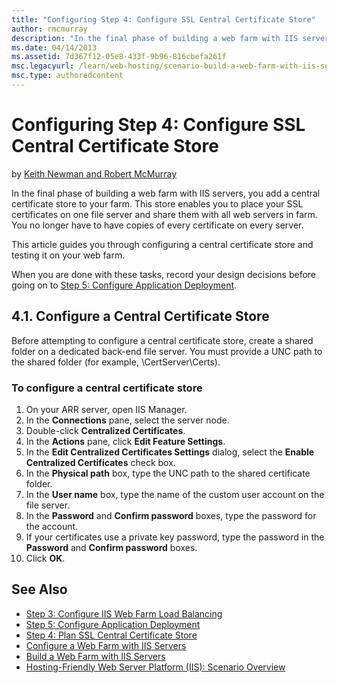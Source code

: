 ```yaml
---
title: "Configuring Step 4: Configure SSL Central Certificate Store"
author: rmcmurray
description: "In the final phase of building a web farm with IIS servers, you add a central certificate store to your farm. This store enables you to place your SSL certif..."
ms.date: 04/14/2013
ms.assetid: 7d367f12-05e8-433f-9b96-816cbefa261f
msc.legacyurl: /learn/web-hosting/scenario-build-a-web-farm-with-iis-servers/configuring-step-4-configure-ssl-central-certificate-store
msc.type: authoredcontent
---
```

Configuring Step 4: Configure SSL Central Certificate Store
====================
by [Keith Newman and Robert McMurray](https://github.com/rmcmurray)

In the final phase of building a web farm with IIS servers, you add a central certificate store to your farm. This store enables you to place your SSL certificates on one file server and share them with all web servers in farm. You no longer have to have copies of every certificate on every server.

This article guides you through configuring a central certificate store and testing it on your web farm.

When you are done with these tasks, record your design decisions before going on to [Step 5: Configure Application Deployment](configuring-step-5-configure-application-deployment.md).

<a id="41"></a>
## 4.1. Configure a Central Certificate Store

Before attempting to configure a central certificate store, create a shared folder on a dedicated back-end file server. You must provide a UNC path to the shared folder (for example, \\CertServer\Certs).

### To configure a central certificate store

1. On your ARR server, open IIS Manager.
2. In the **Connections** pane, select the server node.
3. Double-click **Centralized Certificates**.
4. In the **Actions** pane, click **Edit Feature Settings**.
5. In the **Edit Centralized Certificates Settings** dialog, select the **Enable Centralized Certificates** check box.
6. In the **Physical path** box, type the UNC path to the shared certificate folder.
7. In the **User name** box, type the name of the custom user account on the file server.
8. In the **Password** and **Confirm password** boxes, type the password for the account.
9. If your certificates use a private key password, type the password in the **Password** and **Confirm password** boxes.
10. Click **OK**.

## See Also

- [Step 3: Configure IIS Web Farm Load Balancing](configuring-step-3-configure-iis-web-farm-load-balancing.md)
- [Step 5: Configure Application Deployment](configuring-step-5-configure-application-deployment.md)
- [Step 4: Plan SSL Central Certificate Store](planning-step-4-plan-ssl-central-certificate-store.md)
- [Configure a Web Farm with IIS Servers](configure-a-web-farm-with-iis-servers.md)
- [Build a Web Farm with IIS Servers](overview-build-a-web-farm-with-iis-servers.md)
- [Hosting-Friendly Web Server Platform (IIS): Scenario Overview](../../get-started/introduction-to-iis/hosting-friendly-web-server-platform-iis-scenario-overview.md)
